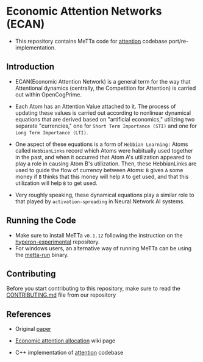 # Economic Attention Networks (ECAN)

- This repository contains MeTTa code for [attention](https://github.com/singnet/attention) codebase port/re-implementation.

## Introduction

- ECAN(Economic Attention Network) is a general term for the way that Attentional dynamics (centrally, the Competition for Attention) is carried out within OpenCogPrime.

- Each Atom has an Attention Value attached to it. The process of updating these values is carried out according to nonlinear dynamical equations that are derived based on "artificial economics," utilizing two separate "currencies," one for `Short Term Importance (STI)` and one for `Long Term Importance (LTI)`.

- One aspect of these equations is a form of `Hebbian Learning:` Atoms called `HebbianLinks` record which Atoms were habitually used together in the past, and when it occurred that Atom A's utilization appeared to play a role in causing Atom B's utilization. Then, these HebbianLinks are used to guide the flow of currency between Atoms: `B` gives `A` some money if `B` thinks that this money will help `A` to get used, and that this utilization will help `B` to get used.

- Very roughly speaking, these dynamical equations play a similar role to that played by `activation-spreading` in Neural Network AI systems.

## Running the Code

- Make sure to install MeTTa `v0.1.12` following the instruction on the [hyperon-experimental](https://github.com/trueagi-io/hyperon-experimental) repository.
- For windows users, an alternative way of running MeTTa can be using the [metta-run](https://github.com/iCog-Labs-Dev/metta-prebuilt-binary) binary.


## Contributing

Before you start contributing to this repository, make sure to read the [CONTRIBUTING.md](https://github.com/iCog-Labs-Dev/metta-attention/blob/main/.github/CONTRIBUTING.md) file from our repository

## References

- Original [paper](https://www.researchgate.net/publication/239925326_Economic_Attention_Networks_Associative_Memory_and_Resource_Allocation_for_General_Intelligence)

- [Economic attention allocation](https://wiki.opencog.org/w/Economic_attention_allocation_(Obsolete)) wiki page 

- C++ implementation of [attention](https://github.com/singnet/attention) codebase

